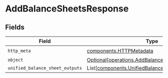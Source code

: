 # AddBalanceSheetsResponse


## Fields

| Field                                                                                                        | Type                                                                                                         | Required                                                                                                     | Description                                                                                                  |
| ------------------------------------------------------------------------------------------------------------ | ------------------------------------------------------------------------------------------------------------ | ------------------------------------------------------------------------------------------------------------ | ------------------------------------------------------------------------------------------------------------ |
| `http_meta`                                                                                                  | [components.HTTPMetadata](../../models/components/httpmetadata.md)                                           | :heavy_check_mark:                                                                                           | N/A                                                                                                          |
| `object`                                                                                                     | [Optional[operations.AddBalanceSheetsResponseBody]](../../models/operations/addbalancesheetsresponsebody.md) | :heavy_minus_sign:                                                                                           | N/A                                                                                                          |
| `unified_balance_sheet_outputs`                                                                              | List[[components.UnifiedBalanceSheetOutput](../../models/components/unifiedbalancesheetoutput.md)]           | :heavy_minus_sign:                                                                                           | N/A                                                                                                          |